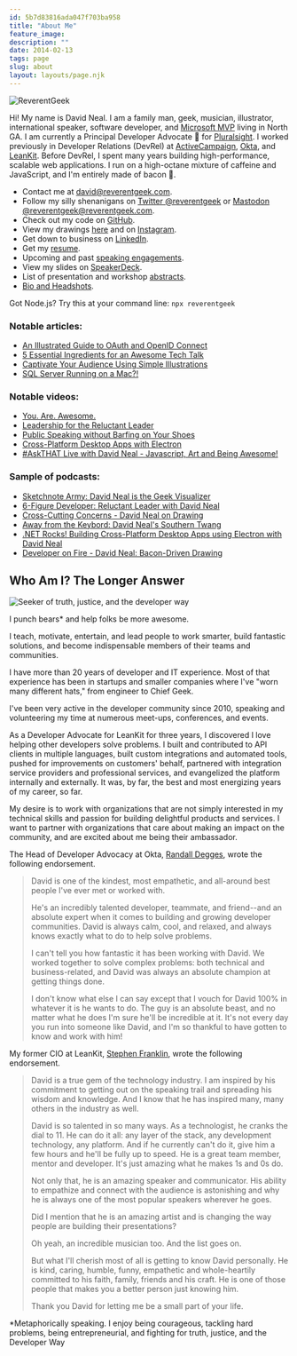 ```yaml
---
id: 5b7d83816ada047f703ba958
title: "About Me"
feature_image: 
description: ""
date: 2014-02-13
tags: page
slug: about
layout: layouts/page.njk
---
```


<img class="float-left mr-4 w-1/6" src="/content/images/reverentgeek-circle.jpg" alt="ReverentGeek">

Hi! My name is David Neal. I am a family man, geek, musician, illustrator, international speaker, software developer, and [Microsoft MVP](https://mvp.microsoft.com/en-us/mvp/David%20Neal-5001018) living in North GA. I am currently a Principal Developer Advocate 🥑 for [Pluralsight](https://pluralsight.com). I worked previously in Developer Relations (DevRel) at [ActiveCampaign](https://activecampaign.com), [Okta](https://developer.okta.com), and [LeanKit](https://leankit.com). Before DevRel, I spent many years building high-performance, scalable web applications. I run on a high-octane mixture of caffeine and JavaScript, and I'm entirely made of bacon 🥓.

* Contact me at [david@reverentgeek.com](mailto:david@reverentgeek.com).
* Follow my silly shenanigans on [Twitter @reverentgeek](https://twitter.com/reverentgeek) or <a rel="me" href="https://techhub.social/@reverentgeek">Mastodon @reverentgeek@reverentgeek.com</a>.
* Check out my code on [GitHub](https://github.com/reverentgeek).
* View my drawings [here](/portfolio/) and on [Instagram](https://instagram.com/reverentgeek).
* Get down to business on [LinkedIn](https://www.linkedin.com/in/davidneal).
* Get my [resume](https://app.box.com/s/qu64atp964mi7symkhu5zxza99tr11rg).
* Upcoming and past [speaking engagements](/speaking).
* View my slides on [SpeakerDeck](https://speakerdeck.com/reverentgeek).
* List of presentation and workshop [abstracts](/presentations/).
* [Bio and Headshots](/bio).

Got Node.js? Try this at your command line: `npx reverentgeek`

### Notable articles:

* [An Illustrated Guide to OAuth and OpenID Connect](https://developer.okta.com/blog/2019/10/21/illustrated-guide-to-oauth-and-oidc)
* [5 Essential Ingredients for an Awesome Tech Talk](/5-essential-ingredients-for-an-awesome-tech-talk/)
* [Captivate Your Audience Using Simple Illustrations](/engage-with-simple-illustrations/)
* [SQL Server Running on a Mac?!](/sql-server-running-on-a-mac/)

### Notable videos:

* [You. Are. Awesome.](https://www.youtube.com/watch?v=wsjqnrwkXqI)
* [Leadership for the Reluctant Leader](https://youtu.be/0EWiSJj0q_0)
* [Public Speaking without Barfing on Your Shoes](https://www.youtube.com/watch?v=oY_tMcZHwdc)
* [Cross-Platform Desktop Apps with Electron](https://www.youtube.com/watch?v=Xs3Oc4weZbw)
* [#AskTHAT Live with David Neal - Javascript, Art and Being Awesome!](https://www.youtube.com/watch?v=vnxycRPsNdI)

### Sample of podcasts:

* [Sketchnote Army: David Neal is the Geek Visualizer](https://sketchnotearmy.com/blog/2022/11/8/david-neal)
* [6-Figure Developer: Reluctant Leader with David Neal](https://6figuredev.com/podcast/episode-081-reluctant-leader-with-david-neal/)
* [Cross-Cutting Concerns - David Neal on Drawing](https://crosscuttingconcerns.com/Podcast-084-David-Neal-Drawing)
* [Away from the Keybord: David Neal's Southern Twang](http://awayfromthekeyboard.com/2016/09/01/episode-48-david-neals-southern-twang/)
* [.NET Rocks! Building Cross-Platform Desktop Apps using Electron with David Neal](https://www.dotnetrocks.com/default.aspx?ShowNum=1336)
* [Developer on Fire - David Neal: Bacon-Driven Drawing](http://developeronfire.com/podcast/episode-156-david-neal-bacon-driven-drawing)

## Who Am I? The Longer Answer

<img class="float-right ml-4 my-2 w-1/2" src="/content/images/2018/06/truth-justice-and-the-developer-way.jpeg" alt="Seeker of truth, justice, and the developer way">

I punch bears\* and help folks be more awesome.

I teach, motivate, entertain, and lead people to work smarter, build fantastic solutions, and become indispensable members of their teams and communities.

I have more than 20 years of developer and IT experience. Most of that experience has been in startups and smaller companies where I've "worn many different hats," from engineer to Chief Geek.

I've been very active in the developer community since 2010, speaking and volunteering my time at numerous meet-ups, conferences, and events.

As a Developer Advocate for LeanKit for three years, I discovered I love helping other developers solve problems. I built and contributed to API clients in multiple languages, built custom integrations and automated tools, pushed for improvements on customers' behalf, partnered with integration service providers and professional services, and evangelized the platform internally and externally. It was, by far, the best and most energizing years of my career, so far.

My desire is to work with organizations that are not simply interested in my technical skills and passion for building delightful products and services. I want to partner with organizations that care about making an impact on the community, and are excited about me being their ambassador.

The Head of Developer Advocacy at Okta, [Randall Degges](https://www.linkedin.com/in/rdegges/), wrote the following endorsement.

>David is one of the kindest, most empathetic, and all-around best people I've ever met or worked with.
>
> He's an incredibly talented developer, teammate, and friend--and an absolute expert when it comes to building and growing developer communities. David is always calm, cool, and relaxed, and always knows exactly what to do to help solve problems.
>
> I can't tell you how fantastic it has been working with David. We worked together to solve complex problems: both technical and business-related, and David was always an absolute champion at getting things done.
>
> I don't know what else I can say except that I vouch for David 100% in whatever it is he wants to do. The guy is an absolute beast, and no matter what he does I'm sure he'll be incredible at it. It's not every day you run into someone like David, and I'm so thankful to have gotten to know and work with him!

My former CIO at LeanKit, [Stephen Franklin](https://www.linkedin.com/in/stephen-franklin-9baa353/), wrote the following endorsement.

> David is a true gem of the technology industry. I am inspired by his commitment to getting out on the speaking trail and spreading his wisdom and knowledge. And I know that he has inspired many, many others in the industry as well.
>
> David is so talented in so many ways. As a technologist, he cranks the dial to 11. He can do it all: any layer of the stack, any development technology, any platform. And if he currently can't do it, give him a few hours and he'll be fully up to speed. He is a great team member, mentor and developer. It's just amazing what he makes 1s and 0s do.
>
> Not only that, he is an amazing speaker and communicator. His ability to empathize and connect with the audience is astonishing and why he is always one of the most popular speakers wherever he goes.
>
> Did I mention that he is an amazing artist and is changing the way people are building their presentations?
>
> Oh yeah, an incredible musician too. And the list goes on.
>
> But what I'll cherish most of all is getting to know David personally. He is kind, caring, humble, funny, empathetic and whole-heartily committed to his faith, family, friends and his craft. He is one of those people that makes you a better person just knowing him.
>
> Thank you David for letting me be a small part of your life.

\*Metaphorically speaking. I enjoy being courageous, tackling hard problems, being entrepreneurial, and fighting for truth, justice, and the Developer Way
